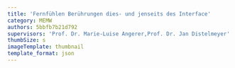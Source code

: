 ```yaml
---
title: 'Fernfühlen Berührungen dies- und jenseits des Interface'
category: MEMW
authors: 5bbfb7b21d792
supervisors: 'Prof. Dr. Marie-Luise Angerer,Prof. Dr. Jan Distelmeyer'
thumbSize: s
imageTemplate: thumbnail
template_format: json
---
```


